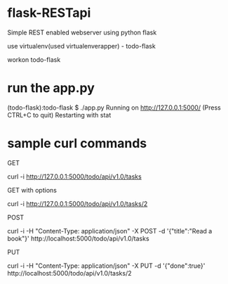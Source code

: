 # flask-RESTapi
Simple REST enabled webserver using python flask

use virtualenv(used virtualenverapper) - todo-flask

workon todo-flask

# run the app.py
(todo-flask)<hostname>:todo-flask <username>$ ./app.py
  Running on http://127.0.0.1:5000/ (Press CTRL+C to quit)
  Restarting with stat

# sample curl commands
GET

curl -i http://127.0.0.1:5000/todo/api/v1.0/tasks

GET with options

curl -i http://127.0.0.1:5000/todo/api/v1.0/tasks/2

POST

curl -i -H "Content-Type: application/json" -X POST -d '{"title":"Read a book"}' http://localhost:5000/todo/api/v1.0/tasks

PUT

curl -i -H "Content-Type: application/json" -X PUT -d '{"done":true}' http://localhost:5000/todo/api/v1.0/tasks/2
